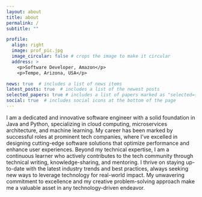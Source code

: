 ```yaml
---
layout: about
title: about
permalink: /
subtitle: ""

profile:
  align: right
  image: prof_pic.jpg
  image_circular: false # crops the image to make it circular
  address: >
    <p>Software Developer, Amazon</p>
    <p>Tempe, Arizona, USA</p>

news: true  # includes a list of news items
latest_posts: true  # includes a list of the newest posts
selected_papers: true # includes a list of papers marked as "selected={true}"
social: true  # includes social icons at the bottom of the page
---
```


I am a dedicated and innovative software engineer with a solid foundation in Java and Python, specializing in cloud computing, microservices architecture, and machine learning. My career has been marked by successful roles at prominent tech companies, where I've excelled in designing cutting-edge software solutions that optimize performance and enhance user experiences. Beyond my technical expertise, I am a continuous learner who actively contributes to the tech community through technical writing, knowledge-sharing, and mentoring. I thrive on staying up-to-date with the latest industry trends and best practices, always seeking new ways to leverage technology for real-world impact. My unwavering commitment to excellence and my creative problem-solving approach make me a valuable asset in any technology-driven endeavor.
